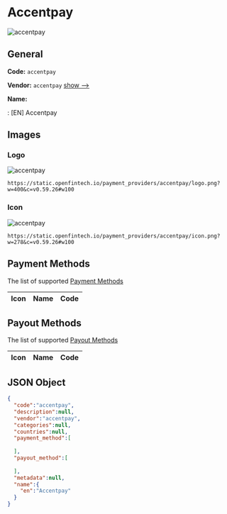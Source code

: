 
# Accentpay 
![accentpay](https://static.openfintech.io/payment_providers/accentpay/logo.png?w=400&c=v0.59.26#w100)  

## General 
 
**Code:** `accentpay` 
 
**Vendor:** `accentpay` [show -->](/vendors/accentpay/) 
 
**Name:** 
 
:	[EN] Accentpay 
 

## Images 

### Logo 
 
![accentpay](https://static.openfintech.io/payment_providers/accentpay/logo.png?w=400&c=v0.59.26#w100)  

```
https://static.openfintech.io/payment_providers/accentpay/logo.png?w=400&c=v0.59.26#w100
```  

### Icon 
 
![accentpay](https://static.openfintech.io/payment_providers/accentpay/icon.png?w=278&c=v0.59.26#w100)  

```
https://static.openfintech.io/payment_providers/accentpay/icon.png?w=278&c=v0.59.26#w100
```  

## Payment Methods 
 
The list of supported [Payment Methods](/payment-methods/) 

|Icon|Name|Code| 
|:---:|:---:|:---:| 
 

## Payout Methods 
 
The list of supported [Payout Methods](/payout-methods/) 

|Icon|Name|Code| 
|:---:|:---:|:---:| 
 

## JSON Object 

```json
{
  "code":"accentpay",
  "description":null,
  "vendor":"accentpay",
  "categories":null,
  "countries":null,
  "payment_method":[
    
  ],
  "payout_method":[
    
  ],
  "metadata":null,
  "name":{
    "en":"Accentpay"
  }
}
```  
